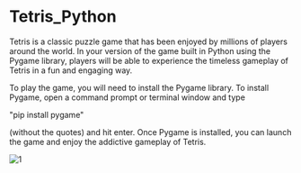 # Tetris_Python
Tetris is a classic puzzle game that has been enjoyed by millions of players around the world. 
In your version of the game built in Python using the Pygame library, 
players will be able to experience the timeless gameplay of Tetris in a fun and engaging way.

To play the game, you will need to install the Pygame library. 
To install Pygame, open a command prompt or terminal window and type 

"pip install pygame" 

(without the quotes) and hit enter.
Once Pygame is installed, you can launch the game and enjoy the addictive gameplay of Tetris.

![1](https://github.com/coon-126/Tetris_Python/assets/77004556/29d731ed-1c05-4139-961b-31a773472109)
